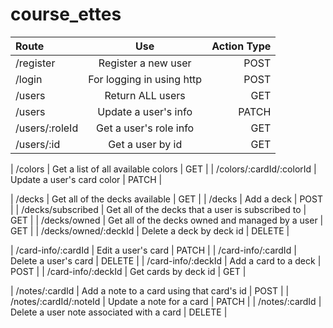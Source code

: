 # course_ettes


| Route | Use | Action Type |
| :---  | :----:|     ---:  |
| /register  | Register a new user   |      POST     |
| /login  | For logging in using http     |   POST |
| /users  | Return ALL users       | GET |
| /users  | Update a user's info       | PATCH |
| /users/:roleId  | Get a user's role info       | GET |
| /users/:id | Get a user by id       | GET |

| /colors  | Get a list of all available colors | GET |
| /colors/:cardId/:colorId  | Update a user's card color | PATCH |

| /decks  | Get all of the decks available       | GET |
| /decks  | Add a deck      | POST |
| /decks/subscribed | Get all of the decks that a user is subscribed to       | GET |
| /decks/owned  | Get all of the decks owned and managed by a user       | GET |
| /decks/owned/:deckId  | Delete a deck by deck id       | DELETE |

| /card-info/:cardId  | Edit a user's card        | PATCH |
| /card-info/:cardId   | Delete a user's card       | DELETE |
| /card-info/:deckId   | Add a card to a deck | POST |
| /card-info/:deckId   | Get cards by deck id        | GET |

| /notes/:cardId   | Add a note to a card using that card's id       | POST |
| /notes/:cardId/:noteId  | Update a note for a card       | PATCH |
| /notes/:cardId   | Delete a user note associated with a card      | DELETE |

